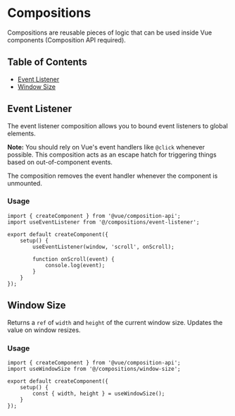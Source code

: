 # Compositions

Compositions are reusable pieces of logic that can be used inside Vue components (Composition API required).

## Table of Contents

* [Event Listener](#event-listener)
* [Window Size](#window-size)

## Event Listener

The event listener composition allows you to bound event listeners to global elements.

**Note:** You should rely on Vue's event handlers like `@click` whenever possible. This composition acts as an escape hatch for triggering things based on out-of-component events.

The composition removes the event handler whenever the component is unmounted.

### Usage

```vue
import { createComponent } from '@vue/composition-api';
import useEventListener from '@/compositions/event-listener';

export default createComponent({
	setup() {
		useEventListener(window, 'scroll', onScroll);

		function onScroll(event) {
			console.log(event);
		}
	}
});
```

## Window Size

Returns a `ref` of `width` and `height` of the current window size. Updates the value on window resizes.

### Usage

```vue
import { createComponent } from '@vue/composition-api';
import useWindowSize from '@/compositions/window-size';

export default createComponent({
	setup() {
		const { width, height } = useWindowSize();
	}
});
```
